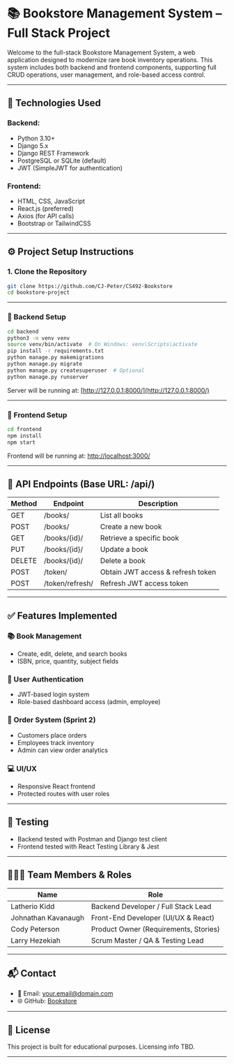 # 📚 Bookstore Management System – Full Stack Project

Welcome to the full-stack Bookstore Management System, a web application designed to modernize rare book inventory operations. This system includes both backend and frontend components, supporting full CRUD operations, user management, and role-based access control.

---

## 🧰 Technologies Used

### Backend:
- Python 3.10+
- Django 5.x
- Django REST Framework
- PostgreSQL or SQLite (default)
- JWT (SimpleJWT for authentication)

### Frontend:
- HTML, CSS, JavaScript
- React.js (preferred)
- Axios (for API calls)
- Bootstrap or TailwindCSS

---

## ⚙️ Project Setup Instructions

### 1. Clone the Repository
```bash
git clone https://github.com/CJ-Peter/CS492-Bookstore
cd bookstore-project
```

---

### 🔧 Backend Setup

```bash
cd backend
python3 -m venv venv
source venv/bin/activate  # On Windows: venv\Scripts\activate
pip install -r requirements.txt
python manage.py makemigrations
python manage.py migrate
python manage.py createsuperuser  # Optional
python manage.py runserver
```

Server will be running at: [http://127.0.0.1:8000/](http://127.0.0.1:8000/)

---

### 🎨 Frontend Setup

```bash
cd frontend
npm install
npm start
```

Frontend will be running at: [http://localhost:3000/](http://localhost:3000/)

---

## 🔗 API Endpoints (Base URL: /api/)

| Method | Endpoint         | Description                        |
|--------|------------------|------------------------------------|
| GET    | /books/          | List all books                     |
| POST   | /books/          | Create a new book                  |
| GET    | /books/{id}/     | Retrieve a specific book           |
| PUT    | /books/{id}/     | Update a book                      |
| DELETE | /books/{id}/     | Delete a book                      |
| POST   | /token/          | Obtain JWT access & refresh token |
| POST   | /token/refresh/  | Refresh JWT access token          |


---

## ✅ Features Implemented

### 📚 Book Management
- Create, edit, delete, and search books
- ISBN, price, quantity, subject fields

### 👥 User Authentication
- JWT-based login system
- Role-based dashboard access (admin, employee)

### 🛒 Order System (Sprint 2)
- Customers place orders
- Employees track inventory
- Admin can view order analytics

### 💻 UI/UX
- Responsive React frontend
- Protected routes with user roles

---

## 🧪 Testing
- Backend tested with Postman and Django test client
- Frontend tested with React Testing Library & Jest

---

## 🧑‍🤝‍🧑 Team Members & Roles

| Name               | Role                  |
|--------------------|------------------------|
| Latherio Kidd      | Backend Developer / Full Stack Lead |
| Johnathan Kavanaugh| Front-End Developer (UI/UX & React) |
| Cody Peterson      | Product Owner (Requirements, Stories) |
| Larry Hezekiah     | Scrum Master / QA & Testing Lead |

---

## 📬 Contact
- 📧 Email: your.email@domain.com
- 🌐 GitHub: [Bookstore](https://github.com/CJ-Peter/CS492-Bookstore)

---

## 📄 License
This project is built for educational purposes. Licensing info TBD.

---
